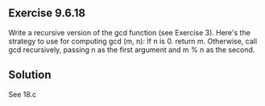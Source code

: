 ## Exercise 9.6.18
Write a recursive version of the gcd function (see Exercise 3). Here's the strategy to use for computing gcd (m, n): If n is 0. return m. Otherwise, call gcd recursively, passing n as the first argument and m % n as the second.

## Solution
See 18.c
